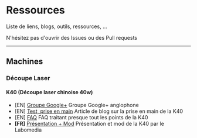 # Ressources

Liste de liens, blogs, outils, ressources, ...

N'hésitez pas d'ouvrir des Issues ou des Pull requests

---

## Machines

### Découpe Laser

#### K40 (Découpe laser chinoise 40w)
- [EN] [Groupe Google+](https://plus.google.com/communities/118113483589382049502) Groupe Google+ anglophone
- [EN] [Test, prise en main](https://mitxela.com/projects/laser_cutter) Article de blog sur la prise en main de la K40
- [EN] [FAQ](https://k40laser.se/) FAQ traitant presque tout les points de la K40
- **[FR]** [Présentation + Mod](https://wiki.labomedia.org/index.php/Lasercut) Présentation et mod de la K40 par le Labomedia
